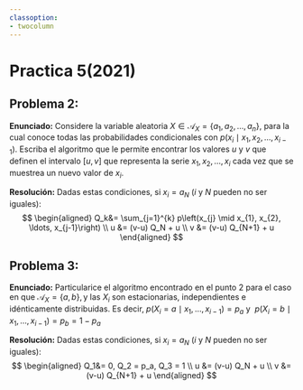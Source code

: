 ```yaml
---
classoption:
- twocolumn
---
```

# Practica 5(2021)

<!-- Libros de referencia:

[1]: Elements of information theory de T. Cover -->

## Problema 2:
**Enunciado:** 
Considere la variable aleatoria $X \in \mathcal{A}_{X}=\left\{a_{1}, a_{2}, \ldots, a_{n}\right\}$, para la cual conoce todas las probabilidades condicionales con $p\left(x_{i} \mid x_{1}, x_{2}, \ldots, x_{i-1}\right) .$ Escriba el algoritmo que le permite encontrar los valores $u$ y $v$ que definen el intervalo $[u, v]$ que representa la serie $x_{1}, x_{2}, \ldots, x_{i}$ cada vez que
se muestrea un nuevo valor de $x_{i}$.

**Resolución:** 
Dadas estas condiciones, si $x_i = a_N$ ($i$ y $N$ pueden no ser iguales):
$$
\begin{aligned}
    Q_k&= \sum_{j=1}^{k} p\left(x_{j} \mid x_{1}, x_{2}, \ldots, x_{j-1}\right) \\
    u &= (v-u) Q_N + u \\
    v &= (v-u) Q_{N+1} + u
\end{aligned}
$$

## Problema 3:
**Enunciado:** 
Particularice el algoritmo encontrado en el punto 2 para el caso en que $\mathcal{A}_{X}=\{a, b\}, \mathrm{y}$ las $X_{i}$ son estacionarias, independientes e idénticamente distribuidas. Es decir, $p\left(X_{i}=a \mid x_{1}, \ldots, x_{i-1}\right)=p_{a}$ y $\ p\left(X_{i}=b \mid x_{1}, \ldots, x_{i-1}\right)=p_{b}=1-p_{a}$

**Resolución:** 
Dadas estas condiciones, si $x_i = a_N$ ($i$ y $N$ pueden no ser iguales):
$$
\begin{aligned}
    Q_1&= 0, Q_2 = p_a, Q_3 = 1 \\
    u &= (v-u) Q_N + u \\
    v &= (v-u) Q_{N+1} + u
\end{aligned}
$$

<!-- 
## Problema 4:
**Enunciado:** Para el caso del problema 3 , encuentre una secuencia $x_{1}, x_{2}, \ldots, x_{i}$ cuya representación binaria en código aritmético pueda escribirse inmediatamente cada vez que llega un símbolo $a$ ó $b$, sin tener
que esperar a ver qué otros símbolos se muestrean a continuación.

## Problema 5:
**Enunciado:** Dados los números naturales $N \mathrm{y} K, \operatorname{con} N \geq K$, suponga que se muestrean cadenas $\left(x_{1}, \ldots, x_{N}\right)$ de tal forma que en cada cadena de $N$ números hay siempre $K$ de ellos que valen $a, y N-K$ que valen $b$. Las posiciones de las $a-\mathrm{s} \mathrm{y}$ las $b-\mathrm{s}$ son aleatorias, de forma que todas las permutaciones de los elementos de la cadena tienen igual probabilidad. Encuentre las probabilidades $p\left(x_{i} \mid x_{1}, \ldots, x_{i-1}\right), \forall i \in[1, N]$, que le permitirían aplicar el algoritmo del punto 1 . -->